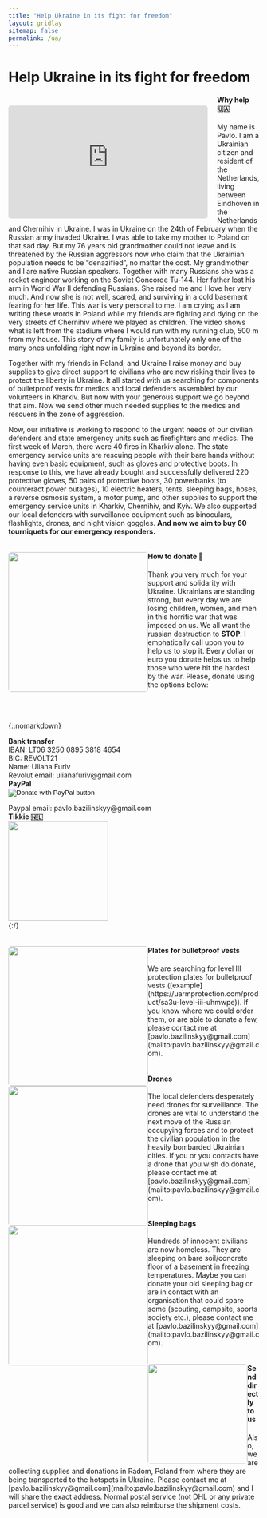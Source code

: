```yaml
---
title: "Help Ukraine in its fight for freedom"
layout: gridlay
sitemap: false
permalink: /ua/
---
```


# Help Ukraine in its fight for freedom

<div class="rowl1">
<!--   <img src="{{ site.url }}{{ site.baseurl }}/images/ua/fire.jpg" class="img-responsive" style="float: left; border-radius: 5px; width: 280px;" /> -->
  <div class="img-responsive" style="margin-top: 5px; margin-right: 19px; float: left"><iframe src="https://www.youtube.com/embed/wNoo_VSfTuo?playlist=wNoo_VSfTuo&loop=1&autoplay=1&mute=1" style="width: 400px; height: 226px; border-radius: 5px; margin-top: 15px" frameborder="0" allowfullscreen></iframe></div>
  <h4>Why help 🇺🇦</h4>
  My name is Pavlo. I am a Ukrainian citizen and resident of the Netherlands, living between Eindhoven in the Netherlands and Chernihiv in Ukraine. I was in Ukraine on the 24th of February when the Russian army invaded Ukraine. I was able to take my mother to Poland on that sad day. But my 76 years old grandmother could not leave and is threatened by the Russian aggressors now who claim that the Ukrainian population needs to be “denazified”, no matter the cost. My grandmother and I are native Russian speakers. Together with many Russians she was a rocket engineer working on the Soviet Concorde Tu-144. Her father lost his arm in World War II defending Russians. She raised me and I love her very much. And now she is not well, scared, and surviving in a cold basement fearing for her life. This war is very personal to me. I am crying as I am writing these words in Poland while my friends are fighting and dying on the very streets of Chernihiv where we played as children. The video shows what is left from the stadium where I would run with my running club, 500 m from my house. This story of my family is unfortunately only one of the many ones unfolding right now in Ukraine and beyond its border.

  Together with my friends in Poland, and Ukraine I raise money and buy supplies to give direct support to civilians who are now risking their lives to protect the liberty in Ukraine. It all started with us searching for components of bulletproof vests for medics and local defenders assembled by our volunteers in Kharkiv. But now with your generous support we go beyond that aim. Now we send other much needed supplies to the medics and rescuers in the zone of aggression.

  Now, our initiative is working to respond to the urgent needs of our civilian defenders and state emergency units such as firefighters and medics. The first week of March, there were 40 fires in Kharkiv alone. The state emergency service units are rescuing people with their bare hands without having even basic equipment, such as gloves and protective boots. In response to this, we have already bought and successfully delivered 220 protective gloves, 50 pairs of protective boots, 30 powerbanks (to counteract power outages), 10 electric heaters, tents, sleeping bags, hoses, a reverse osmosis system, a motor pump, and other supplies to support the emergency service units in Kharkiv, Chernihiv, and Kyiv. We also supported our local defenders with surveillance equipment such as binoculars, flashlights, drones, and night vision goggles. <strong>And now we aim to buy 60 tourniquets for our emergency responders.</strong>
  <ul style="overflow: hidden">
  </ul>
</div>

<div class="rowl1">
  <img src="{{ site.url }}{{ site.baseurl }}/images/ua/boxes.jpg" class="img-responsive" style="float: left; border-radius: 5px; width: 280px;" />
  <h4>How to donate 🙏</h4>
  Thank you very much for your support and solidarity with Ukraine. Ukrainians are standing strong, but every day we are losing children, women, and men in this horrific war that was imposed on us. We all want the russian destruction to <strong>STOP</strong>. I emphatically call upon you to help us to stop it. Every dollar or euro you donate helps us to help those who were hit the hardest by the war. Please, donate using the options below:<br><br><br><br>

  {::nomarkdown}
  <div class="container-fluid">
    <div class="row">
      <div class="col-sm-4">
        <strong>Bank transfer</strong><br>
        IBAN: LT06 3250 0895 3818 4654<br>
        BIC: REVOLT21<br>
        Name: Uliana Furiv<br>
        Revolut email: ulianafuriv@gmail.com
      </div>
      <div class="col-sm-4">
        <strong>PayPal</strong><br>
        <form action="https://www.paypal.com/donate" method="post" target="_top">
        <input type="hidden" name="hosted_button_id" value="HAVMMJT77E4D8" />
        <input type="image" src="https://www.paypalobjects.com/en_US/i/btn/btn_donate_LG.gif" border="0" name="submit" title="PayPal - The safer, easier way to pay online!" alt="Donate with PayPal button" />
        <img alt="" border="0" src="https://www.paypal.com/en_NL/i/scr/pixel.gif" width="1" height="1" />
        </form>
        Paypal email: pavlo.bazilinskyy@gmail.com
      </div>
      <div class="col-sm-4">
        <strong>Tikkie 🇳🇱</strong><br>
        <img src="{{ site.url }}{{ site.baseurl }}/images/ua/tikkie.jpg" class="img-responsive" style="width: 200px; margin-top: 0px;" />
      </div>
    </div>
  </div>
  {:/}
  <ul style="overflow: hidden">
  </ul>
</div>

<div class="rowl1">
  <img src="{{ site.url }}{{ site.baseurl }}/images/ua/vest.jpg" class="img-responsive" style="float: left; border-radius: 5px; width: 280px;" />
  <h4>Plates for bulletproof vests</h4>
   We are searching for level III protection plates for bulletproof vests ([example](https://uarmprotection.com/product/sa3u-level-iii-uhmwpe)). If you know where we could order them, or are able to donate a few, please contact me at [pavlo.bazilinskyy@gmail.com](mailto:pavlo.bazilinskyy@gmail.com).
   <ul style="overflow: hidden">
  </ul>
</div>

<div class="rowl1">
  <img src="{{ site.url }}{{ site.baseurl }}/images/ua/drone.jpg" class="img-responsive" style="float: left; border-radius: 5px; width: 280px;" />
  <h4>Drones</h4>
  The local defenders desperately need drones for surveillance. The drones are vital to understand the next move of the Russian occupying forces and to protect the civilian population in the heavily bombarded Ukrainian cities. If you or you contacts have a drone that you wish do donate, please contact me at [pavlo.bazilinskyy@gmail.com](mailto:pavlo.bazilinskyy@gmail.com).

   <ul style="overflow: hidden">
  </ul>
</div>

<div class="rowl1">
  <!-- <div class="img-responsive" style="margin-top: 5px; margin-right: 19px; float: left"><iframe src="https://www.youtube.com/embed/XPWJLU8vb2c?playlist=XPWJLU8vb2c&loop=1&autoplay=1&mute=1" style="width: 166px; height: 300px; border-radius: 5px" frameborder="0" allowfullscreen></iframe></div> -->
  <img src="{{ site.url }}{{ site.baseurl }}/images/ua/fire.jpg" class="img-responsive" style="float: left; border-radius: 5px; width: 280px;" />
  <!-- <div class="img-responsive" style="margin-top: 5px; margin-right: 19px; float: left"><video width="320" height="240" autoplay loop muted><source src="{{ site.url }}{{ site.baseurl }}/images/ua/chernihiv.mp4" type="video/mp4" />Your browser does not support the video tag.</video></div> -->
  <h4>Sleeping bags</h4>
  Hundreds of innocent civilians are now homeless. They are sleeping on bare soil/concrete floor of a basement in freezing temperatures. Maybe you can donate your old sleeping bag or are in contact with an organisation that could spare some (scouting, campsite, sports society etc.), please contact me at [pavlo.bazilinskyy@gmail.com](mailto:pavlo.bazilinskyy@gmail.com). 
   <ul style="overflow: hidden">
  </ul>
</div>

<div class="rowl1">
  <img src="{{ site.url }}{{ site.baseurl }}/images/ua/car.jpg" class="img-responsive" style="float: left; border-radius: 5px; width: 200px;" />
  <h4>Send directly to us</h4>
  Also, we are collecting supplies and donations in Radom, Poland from where they are being transported to the hotspots in Ukraine. Please contact me at [pavlo.bazilinskyy@gmail.com](mailto:pavlo.bazilinskyy@gmail.com) and I will share the exact address. Normal postal service (not DHL or any private parcel service) is good and we can also reimburse the shipment costs.
   <ul style="overflow: hidden">
  </ul>
</div>
